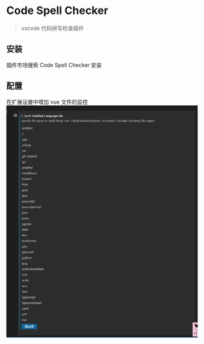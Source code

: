 # Code Spell Checker

> vscode 代码拼写检查插件

## 安装
插件市场搜索 Code Spell Checker 安装  

## 配置

在扩展设置中增加 vue 文件的监控  
![img.png](../_media/img.png)